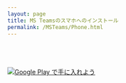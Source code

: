 ```yaml
---
layout: page
title: MS Teamsのスマホへのインストール
permalink: /MSTeams/Phone.html
---
```


<a href="https://apps.apple.com/jp/app/microsoft-teams/id1113153706?mt=8" style="display:inline-block;overflow:hidden;background:url(https://linkmaker.itunes.apple.com/ja-jp/badge-lrg.svg?releaseDate=2016-11-02&kind=iossoftware&bubble=ios_apps) no-repeat;width:135px;height:40px;"></a>


<a href='https://play.google.com/store/apps/details?id=com.microsoft.teams&hl=ja&pcampaignid=pcampaignidMKT-Other-global-all-co-prtnr-py-PartBadge-Mar2515-1'><img alt='Google Play で手に入れよう' src='https://play.google.com/intl/ja/badges/static/images/badges/ja_badge_web_generic.png no-repeat;width:135px;height:40px;'/></a>
